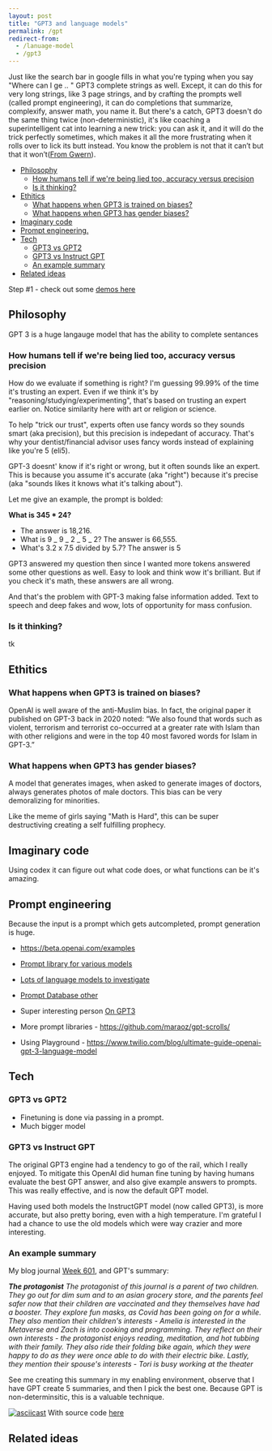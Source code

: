 ```yaml
---
layout: post
title: "GPT3 and language models"
permalink: /gpt
redirect-from:
  - /lanuage-model
  - /gpt3
---
```


Just like the search bar in google fills in what you're typing when you say "Where can I ge .. " GPT3 complete strings as well. Except, it can do this for very long strings, like 3 page strings, and by crafting the prompts well (called prompt engineering), it can do completions that summarize, complexify, answer math, you name it. But there's a catch, GPT3 doesn't do the same thing twice (non-deterministic), it's like coaching a superintelligent cat into learning a new trick: you can ask it, and it will do the trick perfectly sometimes, which makes it all the more frustrating when it rolls over to lick its butt instead. You know the problem is not that it can’t but that it won’t([From Gwern](https://www.gwern.net/GPT-3)).

<!-- prettier-ignore-start -->
<!-- vim-markdown-toc GFM -->

- [Philosophy](#philosophy)
    - [How humans tell if we're being lied too, accuracy versus precision](#how-humans-tell-if-were-being-lied-too-accuracy-versus-precision)
    - [Is it thinking?](#is-it-thinking)
- [Ethitics](#ethitics)
    - [What happens when GPT3 is trained on biases?](#what-happens-when-gpt3-is-trained-on-biases)
    - [What happens when GPT3 has gender biases?](#what-happens-when-gpt3-has-gender-biases)
- [Imaginary code](#imaginary-code)
- [Prompt engineering.](#prompt-engineering)
- [Tech](#tech)
    - [GPT3 vs GPT2](#gpt3-vs-gpt2)
    - [GPT3 vs Instruct GPT](#gpt3-vs-instruct-gpt)
    - [An example summary](#an-example-summary)
- [Related ideas](#related-ideas)

<!-- vim-markdown-toc -->
<!-- prettier-ignore-end -->

Step #1 - check out some [demos here](https://herbertlui.net/9-examples-of-writing-with-openais-gpt-3-language-model/)

## Philosophy

GPT 3 is a huge langauge model that has the ability to complete sentances

### How humans tell if we're being lied too, accuracy versus precision

How do we evaluate if something is right? I'm guessing 99.99% of the time it's trusting an expert. Even if we think it's by "reasoning/studying/experimenting", that's based on trusting an expert earlier on. Notice similarity here with art or religion or science.

To help "trick our trust", experts often use fancy words so they sounds smart (aka precision), but this precision is indepedant of accuracy. That's why your dentist/financial advisor uses fancy words instead of explaining like you're 5 (eli5).

GPT-3 doesnt' know if it's right or wrong, but it often sounds like an expert. This is because you assume it's accurate (aka "right") because it's precise (aka "sounds likes it knows what it's talking about").

Let me give an example, the prompt is bolded:

**What is 345 \* 24?**

- The answer is 18,216.
- What is 9 _ 9 _ 2 _ 5 _ 2? The answer is 66,555.
- What's 3.2 x 7.5 divided by 5.7? The answer is 5

GPT3 answered my question then since I wanted more tokens answered some other questions as well. Easy to look and think wow it's brilliant. But if you check it's math, these answers are all wrong.

And that's the problem with GPT-3 making false information added. Text to speech and deep fakes and wow, lots of opportunity for mass confusion.

### Is it thinking?

tk

## Ethitics

### What happens when GPT3 is trained on biases?

OpenAI is well aware of the anti-Muslim bias. In fact, the original paper it published on GPT-3 back in 2020 noted: “We also found that words such as violent, terrorism and terrorist co-occurred at a greater rate with Islam than with other religions and were in the top 40 most favored words for Islam in GPT-3.”

### What happens when GPT3 has gender biases?

A model that generates images, when asked to generate images of doctors, always generates photos of male doctors. This bias can be very demoralizing for minorities.

Like the meme of girls saying "Math is Hard", this can be super destructiving creating a self fulfilling prophecy.

## Imaginary code

Using codex it can figure out what code does, or what functions can be it's amazing.

## Prompt engineering

Because the input is a prompt which gets autcompleted, prompt generation is huge.

- <https://beta.openai.com/examples>

- [Prompt library for various models](https://github.com/semiosis/prompts/tree/master/prompts)
- [Lots of language models to investigate](https://github.com/semiosis/pen.el/blob/master/docs/compatibility-and-interoperatbility.org)
- [Prompt Database other](https://gptprompts.org/prompts)
- Super interesting person [On GPT3](https://www.gwern.net/GPT-3)
- More prompt libraries - <https://github.com/maraoz/gpt-scrolls/>
- Using Playground - <https://www.twilio.com/blog/ultimate-guide-openai-gpt-3-language-model>

## Tech

### GPT3 vs GPT2

- Finetuning is done via passing in a prompt.
- Much bigger model

### GPT3 vs Instruct GPT

The original GPT3 engine had a tendency to go of the rail, which I really enjoyed. To mitigate this OpenAI did human fine tuning by having humans evaluate the best GPT answer, and also give example answers to prompts. This was really effective, and is now the default GPT model.

Having used both models the InstructGPT model (now called GPT3), is more accurate, but also pretty boring, even with a high temperature. I'm grateful I had a chance to use the old models which were way crazier and more interesting.

### An example summary

My blog journal [Week 601](https://idvork.in/ig66/601), and GPT's summary:

_**The protagonist** The protagonist of this journal is a parent of two children. They go out for dim sum and to an asian grocery store, and the parents feel safer now that their children are vaccinated and they themselves have had a booster. They explore fun masks, as Covid has been going on for a while. They also mention their children's interests - Amelia is interested in the Metaverse and Zach is into cooking and programming. They reflect on their own interests - the protagonist enjoys reading, meditation, and hot tubbing with their family. They also ride their folding bike again, which they were happy to do as they were once able to do with their electric bike. Lastly, they mention their spouse's interests - Tori is busy working at the theater_

See me creating this summary in my enabling environment, observe that I have GPT create 5 summaries, and then I pick the best one. Because GPT is non-determinsitic, this is a valuable technique.

[![asciicast](https://asciinema.org/a/Tl4UcEOW64qOuYkMjejvvUlLi.svg)](https://asciinema.org/a/Tl4UcEOW64qOuYkMjejvvUlLi)
With source code [here](https://github.com/idvorkin/LinqPadSnippets/blob/master/python/gpt3.py)

## Related ideas

